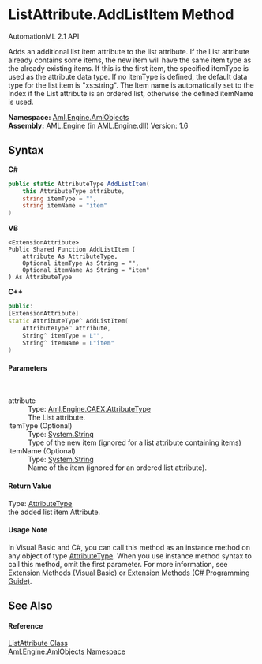 # ListAttribute.AddListItem Method 
AutomationML 2.1 API 

Adds an additional list item attribute to the list attribute. If the List attribute already contains some items, the new item will have the same item type as the already existing items. If this is the first item, the specified itemType is used as the attribute data type. If no itemType is defined, the default data type for the list item is "xs:string". The Item name is automatically set to the Index if the List attribute is an ordered list, otherwise the defined itemName is used.

**Namespace:**&nbsp;<a href="N_Aml_Engine_AmlObjects">Aml.Engine.AmlObjects</a><br />**Assembly:**&nbsp;AML.Engine (in AML.Engine.dll) Version: 1.6

## Syntax

**C#**<br />
``` C#
public static AttributeType AddListItem(
	this AttributeType attribute,
	string itemType = "",
	string itemName = "item"
)
```

**VB**<br />
``` VB
<ExtensionAttribute>
Public Shared Function AddListItem ( 
	attribute As AttributeType,
	Optional itemType As String = "",
	Optional itemName As String = "item"
) As AttributeType
```

**C++**<br />
``` C++
public:
[ExtensionAttribute]
static AttributeType^ AddListItem(
	AttributeType^ attribute, 
	String^ itemType = L"", 
	String^ itemName = L"item"
)
```


#### Parameters
&nbsp;<dl><dt>attribute</dt><dd>Type: <a href="T_Aml_Engine_CAEX_AttributeType">Aml.Engine.CAEX.AttributeType</a><br />The List attribute.</dd><dt>itemType (Optional)</dt><dd>Type: <a href="https://docs.microsoft.com/dotnet/api/system.string" target="_parent" rel="noopener noreferrer">System.String</a><br />Type of the new item (ignored for a list attribute containing items)</dd><dt>itemName (Optional)</dt><dd>Type: <a href="https://docs.microsoft.com/dotnet/api/system.string" target="_parent" rel="noopener noreferrer">System.String</a><br />Name of the item (ignored for an ordered list attribute).</dd></dl>

#### Return Value
Type: <a href="T_Aml_Engine_CAEX_AttributeType">AttributeType</a><br />the added list item Attribute.

#### Usage Note
In Visual Basic and C#, you can call this method as an instance method on any object of type <a href="T_Aml_Engine_CAEX_AttributeType">AttributeType</a>. When you use instance method syntax to call this method, omit the first parameter. For more information, see <a href="https://docs.microsoft.com/dotnet/visual-basic/programming-guide/language-features/procedures/extension-methods" target="_blank" rel="noopener noreferrer">Extension Methods (Visual Basic)</a> or <a href="https://docs.microsoft.com/dotnet/csharp/programming-guide/classes-and-structs/extension-methods" target="_blank" rel="noopener noreferrer">Extension Methods (C# Programming Guide)</a>.

## See Also


#### Reference
<a href="T_Aml_Engine_AmlObjects_ListAttribute">ListAttribute Class</a><br /><a href="N_Aml_Engine_AmlObjects">Aml.Engine.AmlObjects Namespace</a><br />